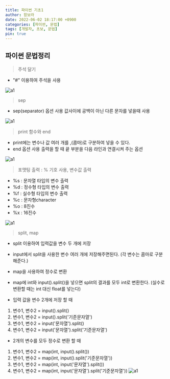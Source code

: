 ```yaml
---
title: 파이썬 기초1
author: 함보라
date: 2022-06-02 18:17:00 +0900
categories: [파이썬, 문법]
tags: [개발자, 초보, 문법]
pin: true
---
```


## 파이썬 문법정리

> 주석 달기

- "#" 이용하여 주석을 사용

![a1](https://gkaqhfk.github.io/assets/img/a1.png)


> sep 

- sep(separator) 옵션 사용 값사이에 공백이 아닌 다른 문자를 넣을때 사용


![a1](https://gkaqhfk.github.io/assets/img/a2.png)


> print 함수와 end

- print에는 변수나 값 여러 개를 ,(콤마)로 구분하여 넣을 수 있다.
- end 옵션 사용 출력을 할 때 끝 부분을 다음 라인과 연결시켜 주는 옵션



![a1](https://gkaqhfk.github.io/assets/img/a4.png)

> 포맷팅 출력 : % 기호 사용, 변수값 출력 

- %s : 문자열 타입의 변수 출력
- %d : 정수형 타입의 변수 출력
- %f : 실수형 타입의 변수 출력
- %c : 문자형character
- %o : 8진수
- %x : 16진수


![a1](https://gkaqhfk.github.io/assets/img/a5.png)

> split, map

* split 이용하여 입력값을 변수 두 개에 저장
- input에서 split을 사용한 변수 여러 개에 저장해주면된다. (각 변수는 콤마로 구분해준다.)
* map을 사용하여 정수로 변환
- map에 int와 input().split()을 넣으면 split의 결과를 모두 int로 변환한다. (실수로 변환할 때는 int 대신 float를 넣는다)

* 입력 값을 변수 2개에 저장 할 때
1. 변수1, 변수2 = input().split()
2. 변수1, 변수2 = input().split('기준문자열')
3. 변수1, 변수2 = input('문자열').split()
4. 변수1, 변수2 = input('문자열').split('기준문자열')

* 2개의 변수를 모두 정수로 변환 할 때
1. 변수1, 변수2 = map(int, input().split())
2. 변수1, 변수2 = map(int, input().split('기준문자열'))
3. 변수1, 변수2 = map(int, input('문자열').split())
4. 변수1, 변수2 = map(int, input('문자열').split('기준문자열'))
![a1](https://gkaqhfk.github.io/assets/img/a6.png)

